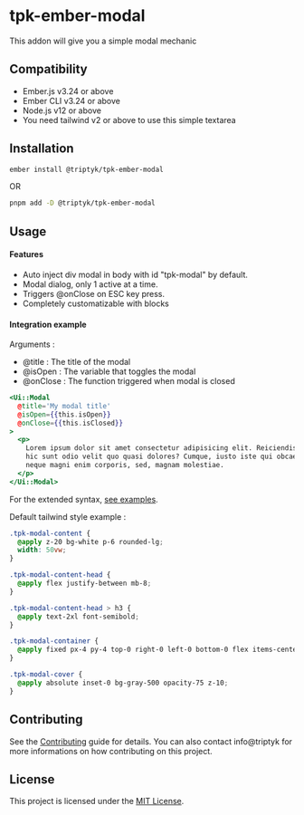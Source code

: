 tpk-ember-modal
==============================================================================

This addon will give you a simple modal mechanic


Compatibility
------------------------------------------------------------------------------

* Ember.js v3.24 or above
* Ember CLI v3.24 or above
* Node.js v12 or above
* You need tailwind v2 or above to use this simple textarea


Installation
------------------------------------------------------------------------------

```zsh
ember install @triptyk/tpk-ember-modal
```
OR
```zsh
pnpm add -D @triptyk/tpk-ember-modal
```


Usage
------------------------------------------------------------------------------
#### Features

- Auto inject div modal in body with id "tpk-modal" by default.
- Modal dialog, only 1 active at a time.
- Triggers @onClose on ESC key press.
- Completely customatizable with blocks

#### Integration example 

Arguments : 
  -  @title : The title of the modal
  -  @isOpen : The variable that toggles the modal
  -  @onClose : The function triggered when modal is closed  

```hbs
<Ui::Modal
  @title='My modal title'
  @isOpen={{this.isOpen}}
  @onClose={{this.isClosed}}
>
  <p>
    Lorem ipsum dolor sit amet consectetur adipisicing elit. Reiciendis dolorum
    hic sunt odio velit quo quasi dolores? Cumque, iusto iste qui obcaecati ex
    neque magni enim corporis, sed, magnam molestiae.
  </p>
</Ui::Modal>
```

For the extended syntax, [see examples](/packages/tpk-ember-modal/tests/dummy/app/components/ui-show.hbs).

Default tailwind style example : 

```css
.tpk-modal-content {
  @apply z-20 bg-white p-6 rounded-lg;
  width: 50vw;
}

.tpk-modal-content-head {
  @apply flex justify-between mb-8;
}

.tpk-modal-content-head > h3 {
  @apply text-2xl font-semibold;
}

.tpk-modal-container {
  @apply fixed px-4 py-4 top-0 right-0 left-0 bottom-0 flex items-center justify-center z-20;
}

.tpk-modal-cover {
  @apply absolute inset-0 bg-gray-500 opacity-75 z-10;
}
```


Contributing
------------------------------------------------------------------------------

See the [Contributing](CONTRIBUTING.md) guide for details.
You can also contact info@triptyk for more informations on how contributing on this project.


License
------------------------------------------------------------------------------

This project is licensed under the [MIT License](LICENSE.md).
